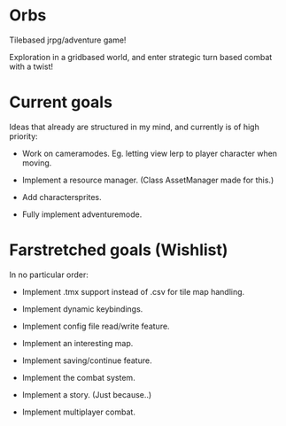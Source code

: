 # Orbs
Tilebased jrpg/adventure game!

Exploration in a gridbased world, and enter strategic turn based combat with a twist!

# Current goals
Ideas that already are structured in my mind, and currently is of high priority:

  - Work on cameramodes. Eg. letting view lerp to player character when moving.

  - Implement a resource manager. (Class AssetManager made for this.)

  - Add charactersprites.

  - Fully implement adventuremode.

# Farstretched goals (Wishlist)
In no particular order:

  - Implement .tmx support instead of .csv for tile map handling.

  - Implement dynamic keybindings.

  - Implement config file read/write feature.

  - Implement an interesting map.

  - Implement saving/continue feature.

  - Implement the combat system.

  - Implement a story. (Just because..)

  - Implement multiplayer combat.
